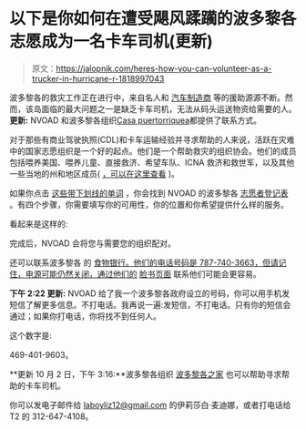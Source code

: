 # 以下是你如何在遭受飓风蹂躏的波多黎各志愿成为一名卡车司机(更新)

> 原文：<https://jalopnik.com/heres-how-you-can-volunteer-as-a-trucker-in-hurricane-r-1818997043>

波多黎各的救灾工作正在进行中，来自名人和 [汽车制造商](https://www.bloomberg.com/news/articles/2017-09-28/tesla-is-sending-battery-packs-to-storm-ravaged-puerto-rico) 等的援助源源不断。然而，该岛面临的最大问题之一是缺乏卡车司机，无法从码头运送物资给需要的人。**更新:** NVOAD 和波多黎各组织[Casa puertorriquea](https://www.facebook.com/pg/puertoricanparadechicago/about/?ref=page_internal)都提供了联系方式。



对于那些有商业驾驶执照(CDL)和卡车运输经验并寻求帮助的人来说，活跃在灾难中的国家志愿组织是一个好的起点。他们是一个帮助救灾的组织协会。他们的成员包括喂养美国、喂养儿童、直接救济、希望车队、ICNA 救济和救世军，以及其他一些当地的州和地区成员( [，可以在这里查看](https://www.nvoad.org/voad-members/stateterritory-members/) )。

如果你点击 [这些带下划线的单词](https://voad.communityos.org/volunteer-registration-pr-irma) ，你会找到 NVOAD 的波多黎各 [志愿者登记表](https://voad.communityos.org/volunteer-registration-pr-irma) 。有四个步骤，你需要填写你的可用性，你的位置和你希望提供什么样的服务。

看起来是这样的:

完成后，NVOAD 会将您与需要您的组织配对。

还可以联系波多黎各 的 [食物银行。他们的电话号码是 787-740-3663，但请记住，电源可能仍然关闭，通过他们的](http://www.feedingamerica.org/find-your-local-foodbank/banco-de-alimentos-de-puerto-rico.html?referrer=https://www.google.com/) [脸书页面](https://www.facebook.com/bdadpr) 联系他们可能会更容易。

**下午 2:22 更新:** NVOAD 给了我一个波多黎各政府设立的号码，你可以用手机发短信了解更多信息。不打电话。我再说一遍:发短信，不打电话。只有你的短信会通过；如果你打电话，你将找不到任何人。

这个数字是:

469-401-9603。

**更新 10 月 2 日，下午 3:16:**波多黎各组织 [波多黎各之家](https://www.facebook.com/pg/puertoricanparadechicago/about/?ref=page_internal) 也可以帮助寻求帮助的卡车司机。

你可以发电子邮件给 laboyliz12@gmail.com 的伊莉莎白·麦迪娜，或者打电话给 T2 的 312-647-4108。